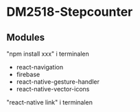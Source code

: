 # DM2518-Stepcounter

## Modules

"npm install xxx" i terminalen

- react-navigation
- firebase
- react-native-gesture-handler
- react-native-vector-icons

"react-native link" i terminalen